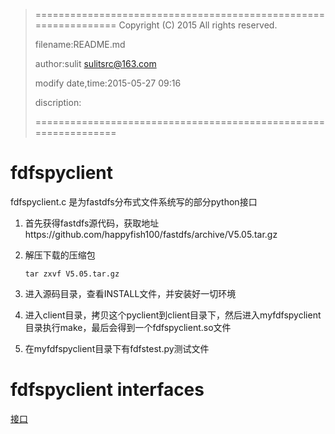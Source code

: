 > ================================================================
>    Copyright (C) 2015 All rights reserved.
>
>    filename:README.md
>
>    author:sulit sulitsrc@163.com
>
>    modify date,time:2015-05-27 09:16
>
>    discription:
>
> ================================================================

fdfspyclient
======

fdfspyclient.c 是为fastdfs分布式文件系统写的部分python接口

1. 首先获得fastdfs源代码，获取地址https://github.com/happyfish100/fastdfs/archive/V5.05.tar.gz

2. 解压下载的压缩包
	```
	tar zxvf V5.05.tar.gz
	```
3. 进入源码目录，查看INSTALL文件，并安装好一切环境

4. 进入client目录，拷贝这个pyclient到client目录下，然后进入myfdfspyclient目录执行make，最后会得到一个fdfspyclient.so文件

5. 在myfdfspyclient目录下有fdfstest.py测试文件

fdfspyclient interfaces
======

[接口](interfaces.md)
